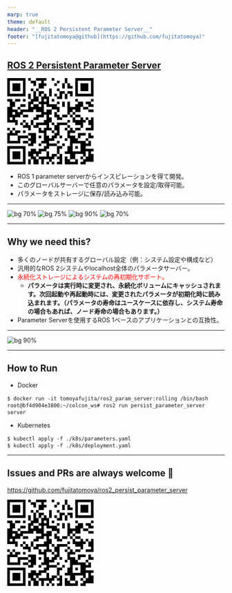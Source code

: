 ```yaml
---
marp: true
theme: default
header: "__ROS 2 Persistent Parameter Server__"
footer: "[fujitatomoya@github](https://github.com/fujitatomoya)"
---
```


## [ROS 2 Persistent Parameter Server](https://github.com/fujitatomoya/ros2_persist_parameter_server)

![bg right:35% width:300px](../../images/QR.png)

- ROS 1 parameter serverからインスピレーションを得て開発。
- このグローバルサーバーで任意のパラメータを設定/取得可能。
- パラメータをストレージに保存/読み込み可能。

<!---
Comment Here
--->

---

![bg 70%](https://images.squarespace-cdn.com/content/v1/606d378755a86f589aa297b7/1653397531343-6M4IQ4JWDQV1SQ8W17UN/HumbleHawksbill_TransparentBG-NoROS.png)
![bg 75%](https://images.squarespace-cdn.com/content/v1/606d378755a86f589aa297b7/ebf9b1d5-45b7-4a73-8f48-dc5d3f4fc8fc/JazzyJalisco_Final.png?format=2500w)
![bg 90%](https://www.therobotreport.com/wp-content/uploads/2025/05/kilted-Kaiju-featured.jpg)
![bg 70%](https://images.squarespace-cdn.com/content/v1/606d378755a86f589aa297b7/1628726028642-TVRVRIQL914IVYWV8MG9/rolling.png)

<!---
Supported platforms
--->

---

## Why we need this?

- 多くのノードが共有するグローバル設定（例：システム設定や構成など）
- 汎用的なROS 2システムやlocalhost全体のパラメータサーバー。
- <span style="color:red;">永続化ストレージによるシステムの再初期化サポート。</span>
    - **パラメータは実行時に変更され、永続化ボリュームにキャッシュされます。次回起動や再起動時には、変更されたパラメータが初期化時に読み込まれます。（パラメータの寿命はユースケースに依存し、システム寿命の場合もあれば、ノード寿命の場合もあります。）**
- Parameter Serverを使用するROS 1ベースのアプリケーションとの互換性。

<!---
Comment Here
--->

---

![bg 90%](../../images/overview_architecture.png)

---

## How to Run

- Docker

```console
$ docker run -it tomoyafujita/ros2_param_server:rolling /bin/bash
root@bf4d904e3800:~/colcon_ws# ros2 run persist_parameter_server server
```

- Kubernetes

```console
$ kubectl apply -f ./k8s/parameters.yaml
$ kubectl apply -f ./k8s/deployment.yaml
```

<!---
Comment Here
--->

---

## Issues and PRs are always welcome 🚀

https://github.com/fujitatomoya/ros2_persist_parameter_server

![bg left:35% width:300px](../../images/QR.png)

<!---
Comment Here
--->

